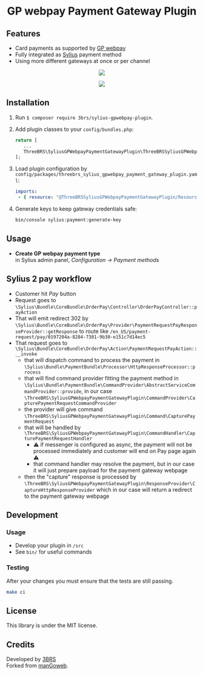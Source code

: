 <h1 align="center">
    GP webpay Payment Gateway Plugin
</h1>

## Features

* Card payments as supported by [GP webpay](https://www.gpwebpay.cz/en/home/)
* Fully integrated as [Sylius](https://sylius.com/) payment method
* Using more different gateways at once or per channel

<p align="center">
	<img src="https://raw.githubusercontent.com/3BRS/sylius-gpwebpay-plugin/main/doc/admin-11.png"/>
</p>
<p align="center">
	<img src="https://raw.githubusercontent.com/3BRS/sylius-gpwebpay-plugin/main/doc/admin-2.png"/>
</p>

## Installation

1. Run `$ composer require
   3brs/sylius-gpwebpay-plugin`.
2. Add plugin classes to your `config/bundles.php`:

   ```php
   return [
      ...
      ThreeBRS\SyliusGPWebpayPaymentGatewayPlugin\ThreeBRSSyliusGPWebpayPaymentGatewayPlugin::class => ['all' => true],
   ];
   ```
3. Load plugin configuration by `config/packages/threebrs_sylius_gpwebpay_payment_gateway_plugin.yaml`:

   ```yaml
   imports:
    - { resource: "@ThreeBRSSyliusGPWebpayPaymentGatewayPlugin/Resources/config/config.yaml" }
   ```

4. Generate keys to keep gateway credentials safe:

   ```bash
   bin/console sylius:payment:generate-key
   ```
  
## Usage

* <b>Create GP webpay payment type</b><br>in Sylius admin panel, _Configuration -> Payment methods_<br>

## Sylius 2 pay workflow

- Customer hit _Pay_ button
- Request goes to `\Sylius\Bundle\CoreBundle\OrderPay\Controller\OrderPayController::payAction`
- That will emit redirect 302 by `\Sylius\Bundle\CoreBundle\OrderPay\Provider\PaymentRequestPayResponseProvider::getResponse` to route like `/en_US/payment-request/pay/0197204a-8284-7301-9b30-e151c7d14ec5`
- That request goes to `\Sylius\Bundle\CoreBundle\OrderPay\Action\PaymentRequestPayAction::__invoke`
  - that will dispatch command to process the payment in `\Sylius\Bundle\PaymentBundle\Processor\HttpResponseProcessor::process`
  - that will find command provider fitting the payment method in `\Sylius\Bundle\PaymentBundle\CommandProvider\AbstractServiceCommandProvider::provide`, in our case `\ThreeBRS\SyliusGPWebpayPaymentGatewayPlugin\CommandProvider\CapturePaymentRequestCommandProvider`
  - the provider will give command `\ThreeBRS\SyliusGPWebpayPaymentGatewayPlugin\Command\CapturePaymentRequest`
  - that will be handled by `\ThreeBRS\SyliusGPWebpayPaymentGatewayPlugin\CommandHandler\CapturePaymentRequestHandler`
    - ⚠️ if messenger is configured as async, the payment will not be processed immediately and customer will end on Pay page again ⚠️
    - that command handler may resolve the payment, but in our case it will just prepare payload for the payment gateway webpage
  - then the "capture" response is processed by `\ThreeBRS\SyliusGPWebpayPaymentGatewayPlugin\ResponseProvider\CaptureHttpResponseProvider` which in our case will return a redirect to the payment gateway webpage

## Development

### Usage

- Develop your plugin in `/src`
- See `bin/` for useful commands

### Testing

After your changes you must ensure that the tests are still passing.

```bash
make ci
```

License
-------
This library is under the MIT license.

Credits
-------
Developed by [3BRS](https://3brs.com)<br>
Forked from [manGoweb](https://github.com/mangoweb-sylius/SyliusPaymentRestrictionsPlugin).
